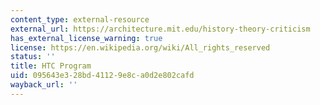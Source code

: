 ```yaml
---
content_type: external-resource
external_url: https://architecture.mit.edu/history-theory-criticism
has_external_license_warning: true
license: https://en.wikipedia.org/wiki/All_rights_reserved
status: ''
title: HTC Program
uid: 095643e3-28bd-4112-9e8c-a0d2e802cafd
wayback_url: ''
---
```

